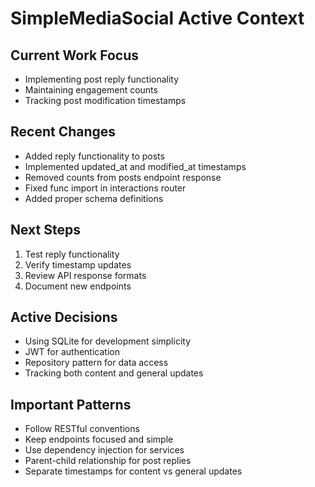 # SimpleMediaSocial Active Context

## Current Work Focus
- Implementing post reply functionality
- Maintaining engagement counts
- Tracking post modification timestamps

## Recent Changes
- Added reply functionality to posts
- Implemented updated_at and modified_at timestamps
- Removed counts from posts endpoint response
- Fixed func import in interactions router
- Added proper schema definitions

## Next Steps
1. Test reply functionality
2. Verify timestamp updates
3. Review API response formats
4. Document new endpoints

## Active Decisions
- Using SQLite for development simplicity
- JWT for authentication
- Repository pattern for data access
- Tracking both content and general updates

## Important Patterns
- Follow RESTful conventions
- Keep endpoints focused and simple
- Use dependency injection for services
- Parent-child relationship for post replies
- Separate timestamps for content vs general updates
